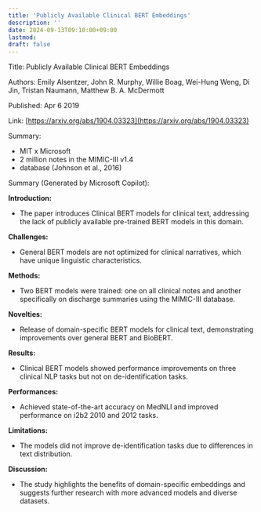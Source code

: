 ```yaml
---
title: 'Publicly Available Clinical BERT Embeddings'
description: ''
date: 2024-09-13T09:10:00+09:00
lastmod: 
draft: false
---
```


Title: Publicly Available Clinical BERT Embeddings

Authors: Emily Alsentzer, John R. Murphy, Willie Boag, Wei-Hung Weng, Di Jin, Tristan Naumann, Matthew B. A. McDermott

Published: Apr 6 2019

Link: [https://arxiv.org/abs/1904.03323](https://arxiv.org/abs/1904.03323)

Summary:

- MIT x Microsoft​
- 2 million notes in the MIMIC-III v1.4 ​
- database (Johnson et al., 2016)​

Summary (Generated by Microsoft Copilot):

**Introduction:**
- The paper introduces Clinical BERT models for clinical text, addressing the lack of publicly available pre-trained BERT models in this domain.

**Challenges:**
- General BERT models are not optimized for clinical narratives, which have unique linguistic characteristics.

**Methods:**
- Two BERT models were trained: one on all clinical notes and another specifically on discharge summaries using the MIMIC-III database.

**Novelties:**
- Release of domain-specific BERT models for clinical text, demonstrating improvements over general BERT and BioBERT.

**Results:**
- Clinical BERT models showed performance improvements on three clinical NLP tasks but not on de-identification tasks.

**Performances:**
- Achieved state-of-the-art accuracy on MedNLI and improved performance on i2b2 2010 and 2012 tasks.

**Limitations:**
- The models did not improve de-identification tasks due to differences in text distribution.

**Discussion:**
- The study highlights the benefits of domain-specific embeddings and suggests further research with more advanced models and diverse datasets.
